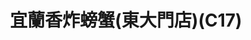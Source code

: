 ---
title: "宜蘭香炸螃蟹(東大門店)(C17)"
description: "宜蘭香炸螃蟹(東大門店)(C17)"
layout: shop
keywords:
  - 美食競賽
  - 台灣美食
  - 美食精選
datePublished: "2025-06-30"
dateModified: "2025-07-03"
city: "花蓮縣"
district: "花蓮市"
address: "花蓮縣花蓮市中山路38號C17"
phone: "0975333282"
geo: "23.973079728771175, 121.61223292894208"
google_map: "https://maps.app.goo.gl/Emif3Ufww9iNaMKr7"
footinder: "https://footinder.com.tw/%E8%8A%B1%E8%93%AE%E7%B8%A3%E8%8A%B1%E8%93%AE%E5%B8%82/164553/"
official: "https://www.facebook.com/p/%E8%8A%B1%E8%93%AE-%E5%AE%9C%E8%98%AD%E9%A6%99%E7%82%B8%E8%9E%83%E8%9F%B9-%E6%9D%B1%E5%A4%A7%E9%96%80%E5%BA%97%E6%85%B6%E8%B1%90%E5%BA%97-100063555711992/"
award:
  - name: "夜市王"
    year: "2024"
    entries:
      - nightMarket: "東大門夜市"
        food_type: "雞排"
        rank: "第二名"

---